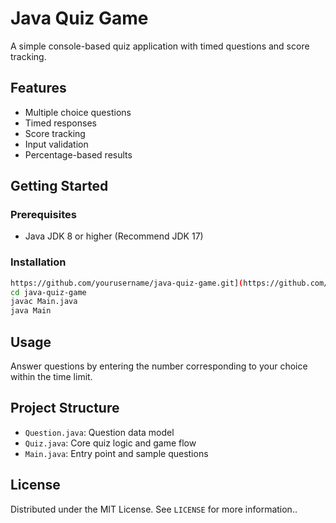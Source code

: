 # Java Quiz Game

A simple console-based quiz application with timed questions and score tracking.

## Features

- Multiple choice questions
- Timed responses
- Score tracking
- Input validation
- Percentage-based results

## Getting Started

### Prerequisites
- Java JDK 8 or higher (Recommend JDK 17)

### Installation
```bash
https://github.com/yourusername/java-quiz-game.git](https://github.com/pamaljayasinghe/Java-Quiz-Game.git
cd java-quiz-game
javac Main.java
java Main
```

## Usage

Answer questions by entering the number corresponding to your choice within the time limit.

## Project Structure

- `Question.java`: Question data model
- `Quiz.java`: Core quiz logic and game flow
- `Main.java`: Entry point and sample questions


## License

Distributed under the MIT License. See `LICENSE` for more information..
